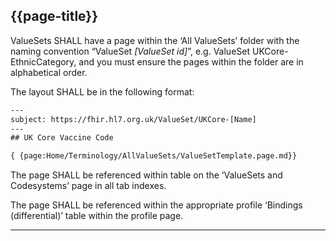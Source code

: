 ## {{page-title}}

ValueSets SHALL have a page within the ‘All ValueSets’ folder with the naming convention “ValueSet <i>[ValueSet id]</i>”, e.g. ValueSet UKCore-EthnicCategory, and you must ensure the pages within the folder are in alphabetical order.  

The layout SHALL be in the following format: 
~~~~html
---
subject: https://fhir.hl7.org.uk/ValueSet/UKCore-[Name]
---
## UK Core Vaccine Code

{ {page:Home/Terminology/AllValueSets/ValueSetTemplate.page.md}}
~~~~

The page SHALL be referenced within table on the ‘ValueSets and Codesystems’ page in all tab indexes. 

The page SHALL be referenced within the appropriate profile ‘Bindings (differential)’ table within the profile page. 

---